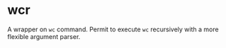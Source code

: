 wcr
===

A wrapper on `wc` command. Permit to execute `wc` recursively with a more flexible argument parser.
